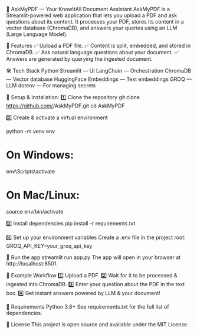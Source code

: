 📄 AskMyPDF — Your KnowItAll Document Assistant
AskMyPDF is a Streamlit-powered web application that lets you upload a PDF and ask questions about its content.
It processes your PDF, stores its content in a vector database (ChromaDB), and answers your queries using an LLM (Large Language Model).

🚀 Features
✅ Upload a PDF file.
✅ Content is split, embedded, and stored in ChromaDB.
✅ Ask natural language questions about your document.
✅ Answers are generated by querying the ingested document.

🛠️ Tech Stack
Python
Streamlit — UI
LangChain — Orchestration
ChromaDB — Vector database
HuggingFace Embeddings — Text embeddings
GROQ — LLM
dotenv — For managing secrets

📂 Setup & Installation:
1️⃣ Clone the repository
git clone https://github.com/<your-username>/AskMyPDF.git
cd AskMyPDF

2️⃣ Create & activate a virtual environment

python -m venv env
# On Windows:
env\Scripts\activate
# On Mac/Linux:
source env/bin/activate

3️⃣ Install dependencies
pip install -r requirements.txt

4️⃣ Set up your environment variables
Create a .env file in the project root:
GROQ_API_KEY=your_groq_api_key

📄 Run the app
streamlit run app.py
The app will open in your browser at http://localhost:8501.

📝 Example Workflow
1️⃣ Upload a PDF.
2️⃣ Wait for it to be processed & ingested into ChromaDB.
3️⃣ Enter your question about the PDF in the text box.
4️⃣ Get instant answers powered by LLM & your document!


📜 Requirements
Python 3.8+
See requirements.txt for the full list of dependencies.


📄 License
This project is open source and available under the MIT License.
